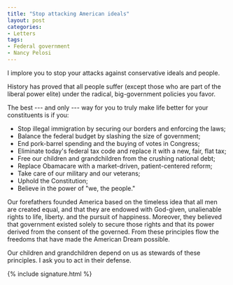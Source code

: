 ```yaml
---
title: "Stop attacking American ideals"
layout: post
categories:
- Letters
tags:
- Federal government
- Nancy Pelosi
---
```


I implore you to stop your attacks against conservative ideals and people.

History has proved that all people suffer (except those who are part of the liberal power elite) under the radical, big-government policies you favor.

The best --- and only --- way for you to truly make life better for your constituents is if you:

- Stop illegal immigration by securing our borders and enforcing the laws;
- Balance the federal budget by slashing the size of government;
- End pork-barrel spending and the buying of votes in Congress;
- Eliminate today's federal tax code and replace it with a new, fair, flat tax;
- Free our children and grandchildren from the crushing national debt;
- Replace Obamacare with a market-driven, patient-centered reform;
- Take care of our military and our veterans;
- Uphold the Constitution;
- Believe in the power of "we, the people."

Our forefathers founded America based on the timeless idea that all men are created equal, and that they are endowed with God-given, unalienable rights to life, liberty. and the pursuit of happiness. Moreover, they believed that government existed solely to secure those rights and that its power derived from the consent of the governed. From these principles flow the freedoms that have made the American Dream possible.

Our children and grandchildren depend on us as stewards of these principles. I ask you to act in their defense.

{% include signature.html %}
